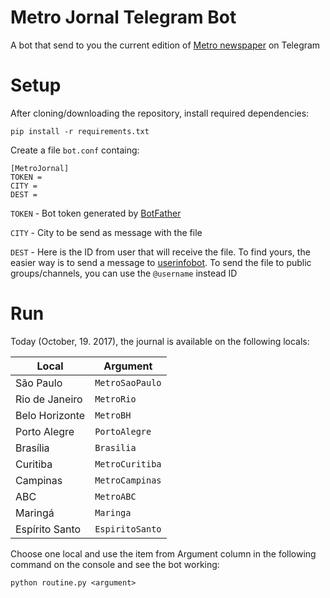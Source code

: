 # Metro Jornal Telegram Bot

A bot that send to you the current edition of [Metro newspaper](https://www.metrojornal.com.br/) on Telegram

# Setup

After cloning/downloading the repository, install required dependencies:

`pip install -r requirements.txt`

Create a file `bot.conf` containg:

```
[MetroJornal]
TOKEN =
CITY =
DEST =
```

`TOKEN` - Bot token generated by [BotFather](telegram.me/botfather)

`CITY` - City to be send as message with the file

`DEST` - Here is the ID from user that will receive the file. To find yours, the easier way is to send a message to [userinfobot](telegram.me/userinfobot). To send the file to public groups/channels, you can use the `@username` instead ID

# Run

Today (October, 19. 2017), the journal is available on the following locals:

| Local              | Argument        |
|--------------------|-----------------|
| São Paulo          | `MetroSaoPaulo` |
| Rio de Janeiro     | `MetroRio` |
| Belo Horizonte     | `MetroBH` |
| Porto Alegre       | `PortoAlegre` |
| Brasília           | `Brasilia` |
| Curitiba           | `MetroCuritiba` |
| Campinas           | `MetroCampinas` |
| ABC                | `MetroABC` |
| Maringá            | `Maringa` |
| Espírito Santo     | `EspiritoSanto` |

Choose one local and use the item from Argument column in the following command on the console and see the bot working:

`python routine.py <argument>`
